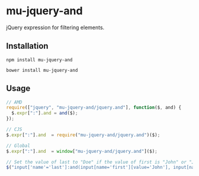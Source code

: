 # mu-jquery-and

jQuery expression for filtering elements.

## Installation

```
npm install mu-jquery-and
```

```
bower install mu-jquery-and
```

## Usage

```javascript
// AMD
require(["jquery", "mu-jquery-and/jquery.and"], function($, and) {
  $.expr[":"].and = and($);
});

// CJS
$.expr[":"].and  = require("mu-jquery-and/jquery.and")($);

// Global
$.expr[":"].and  = window["mu-jquery-and/jquery.and"]($);
```

```javascript
// Set the value of last to "Doe" if the value of first is "John" or "Jane"
$("input['name'='last']:and(input[name='first'][value='John'], input[name='first'][value='Jane'])").val("Doe");
```
